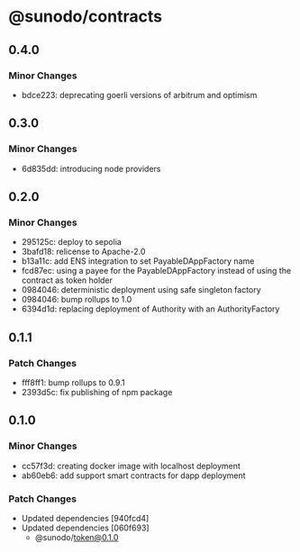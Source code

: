 # @sunodo/contracts

## 0.4.0

### Minor Changes

-   bdce223: deprecating goerli versions of arbitrum and optimism

## 0.3.0

### Minor Changes

-   6d835dd: introducing node providers

## 0.2.0

### Minor Changes

-   295125c: deploy to sepolia
-   3bafd18: relicense to Apache-2.0
-   b13a11c: add ENS integration to set PayableDAppFactory name
-   fcd87ec: using a payee for the PayableDAppFactory instead of using the contract as token holder
-   0984046: deterministic deployment using safe singleton factory
-   0984046: bump rollups to 1.0
-   6394d1d: replacing deployment of Authority with an AuthorityFactory

## 0.1.1

### Patch Changes

-   fff8ff1: bump rollups to 0.9.1
-   2393d5c: fix publishing of npm package

## 0.1.0

### Minor Changes

-   cc57f3d: creating docker image with localhost deployment
-   ab60eb6: add support smart contracts for dapp deployment

### Patch Changes

-   Updated dependencies [940fcd4]
-   Updated dependencies [060f693]
    -   @sunodo/token@0.1.0
